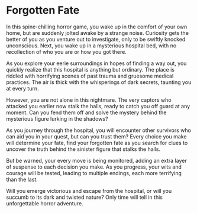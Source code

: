 # Forgotten Fate
In this spine-chilling horror game, you wake up in the comfort of your own home, but are suddenly jolted awake by a strange noise. Curiosity gets the better of you as you venture out to investigate, only to be swiftly knocked unconscious. Next, you wake up in a mysterious hospital bed, with no recollection of who you are or how you got there.

As you explore your eerie surroundings in hopes of finding a way out, you quickly realize that this hospital is anything but ordinary. The place is riddled with horrifying scenes of past trauma and gruesome medical practices. The air is thick with the whisperings of dark secrets, taunting you at every turn.

However, you are not alone in this nightmare. The very captors who attacked you earlier now stalk the halls, ready to catch you off guard at any moment. Can you fend them off and solve the mystery behind the mysterious figure lurking in the shadows?

As you journey through the hospital, you will encounter other survivors who can aid you in your quest, but can you trust them? Every choice you make will determine your fate, find your forgotten fate as you search for clues to uncover the truth behind the sinister figure that stalks the halls. 

But be warned, your every move is being monitored, adding an extra layer of suspense to each decision you make. As you progress, your wits and courage will be tested, leading to multiple endings, each more terrifying than the last.

Will you emerge victorious and escape from the hospital, or will you succumb to its dark and twisted nature? Only time will tell in this unforgettable horror adventure.
